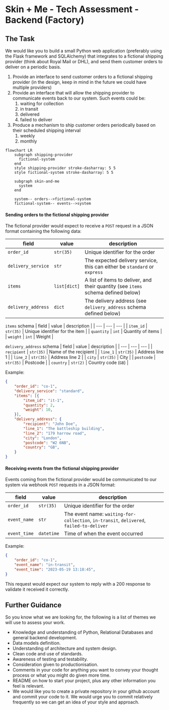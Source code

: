 # Skin + Me - Tech Assessment - Backend (Factory)

## The Task
We would like you to build a small Python web application (preferably using the Flask framework and SQLAlchemy) that integrates to a fictional shipping provider (think about Royal Mail or DHL), and send them customer orders to deliver on a periodic basis.

1.  Provide an interface to send customer orders to a fictional shipping provider (in the design, keep in mind in the future we could have multiple providers)
2.  Provide an interface that will allow the shipping provider to communicate events back to our system. Such events could be:
    1.  waiting for collection
    2.  in transit
    3.  delivered
    4.  failed to deliver
3.  Produce a mechanism to ship customer orders periodically based on their scheduled shipping interval
    1.  weekly
    2.  monthly

```mermaid
flowchart LR
    subgraph shipping-provider
      fictional-system
    end
    style shipping-provider stroke-dasharray: 5 5
    style fictional-system stroke-dasharray: 5 5

    subgraph skin-and-me
      system
    end

    system-- orders-->fictional-system
    fictional-system-- events-->system
```

#### Sending orders to the fictional shipping provider

The fictional provider would expect to receive a `POST` request in a JSON format containing the following data:

| field | value | description |
| --- | --- | --- |
| `order_id` | `str(35)` | Unique identifier for the order |
| `delivery_service` | `str` | The expected delivery service, this can either be `standard` or `express` |
| `items` | `list[dict]` | A list of items to deliver, and their quantity (see `items` schema defined below) |
| `delivery_address` | `dict` | The delivery address (see `delivery_address` schema defined below) |

`items` schema
| field | value | description |
| --- | --- | --- |
| `item_id` | `str(35)` | Unique identifier for the item |
| `quantity` | `int` | Quantity of items |
| `weight` | `int` | Weight |

`delivery_address` schema
| field | value | description |
| --- | --- | --- |
| `recipient` | `str(35)` | Name of the recipient |
| `line_1` | `str(35)` | Address line 1 |
| `line_2` | `str(35)` | Address line 2 |
| `city` | `str(35)` | City |
| `postcode` | `str(35)` | Postcode |
| `country` | `str(2)` | Country code (`GB`) |

Example:
```json
{
    "order_id": "co-1",
    "delivery_service": "standard",
    "items": [{
        "item_id": "it-1",
        "quantity": 2,
        "weight": 10,
    }],
    "delivery_address": {
        "recipient": "John Doe",
        "line_1": "The battleship building",
        "line_2": "179 harrow road",
        "city": "London",
        "postcode": "W2 6NB",
        "country": "GB",
    }
}
```

#### Receiving events from the fictional shipping provider

Events coming from the fictional provider would be communicated to our system via webhook `POST` requests in a JSON format:

| field | value | description |
| --- | --- | --- |
| `order_id` | `str(35)` | Unique identifier for the order |
| `event_name` | `str` | The event name: `waiting-for-collection`, `in-transit`, `delivered`, `failed-to-deliver` |
| `event_time` | `datetime` | Time of when the event occurred |

Example:
```json
{
    "order_id": "co-1",
    "event_name": "in-transit",
    "event_time": "2023-05-19 13:18:45",
}
```

This request would expect our system to reply with a 200 response to validate it received it correctly.

## Further Guidance
So you know what we are looking for, the following is a list of themes we will use to assess your work.

- Knowledge and understanding of Python, Relational Databases and general backend development.
- Data models definition.
- Understanding of architecture and system design.
- Clean code and use of standards.
- Awareness of testing and testability.
- Consideration given to productionisation.
- Comments in your code for anything you want to convey your thought process or what you might do given more time.
- README on how to start your project, plus any other information you feel is relevant.
- We would like you to create a private repository in your github account and commit your code to it. We would urge you to commit relatively frequently so we can get an idea of your style and approach.
